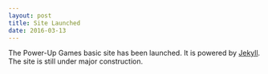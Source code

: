 ```yaml
---
layout: post
title: Site Launched
date: 2016-03-13
---
```


The Power-Up Games basic site has been launched. It is powered by [Jekyll](http://jekyllrb.com).
The site is still under major construction.